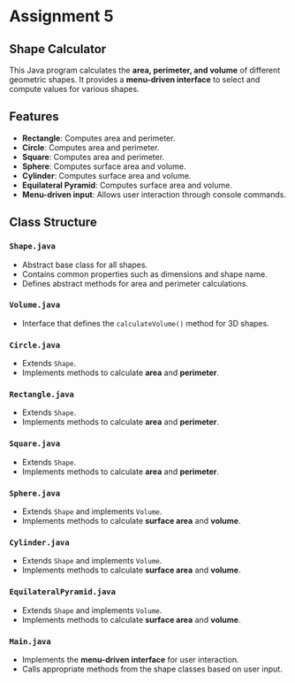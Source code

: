 # Assignment 5

## Shape Calculator
This Java program calculates the **area, perimeter, and volume** of different geometric shapes. It provides a **menu-driven interface** to select and compute values for various shapes.

## Features

- **Rectangle**: Computes area and perimeter.
- **Circle**: Computes area and perimeter.
- **Square**: Computes area and perimeter.
- **Sphere**: Computes surface area and volume.
- **Cylinder**: Computes surface area and volume.
- **Equilateral Pyramid**: Computes surface area and volume.
- **Menu-driven input**: Allows user interaction through console commands.

## Class Structure

### `Shape.java`
- Abstract base class for all shapes.
- Contains common properties such as dimensions and shape name.
- Defines abstract methods for area and perimeter calculations.

### `Volume.java`
- Interface that defines the `calculateVolume()` method for 3D shapes.

### `Circle.java`
- Extends `Shape`.
- Implements methods to calculate **area** and **perimeter**.

### `Rectangle.java`
- Extends `Shape`.
- Implements methods to calculate **area** and **perimeter**.

### `Square.java`
- Extends `Shape`.
- Implements methods to calculate **area** and **perimeter**.

### `Sphere.java`
- Extends `Shape` and implements `Volume`.
- Implements methods to calculate **surface area** and **volume**.

### `Cylinder.java`
- Extends `Shape` and implements `Volume`.
- Implements methods to calculate **surface area** and **volume**.

### `EquilateralPyramid.java`
- Extends `Shape` and implements `Volume`.
- Implements methods to calculate **surface area** and **volume**.

### `Main.java`
- Implements the **menu-driven interface** for user interaction.
- Calls appropriate methods from the shape classes based on user input.
